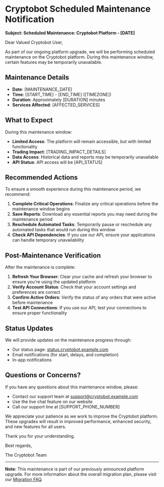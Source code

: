 # Cryptobot Scheduled Maintenance Notification

**Subject: Scheduled Maintenance: Cryptobot Platform - [DATE]**

Dear Valued Cryptobot User,

As part of our ongoing platform upgrade, we will be performing scheduled maintenance on the Cryptobot platform. During this maintenance window, certain features may be temporarily unavailable.

## Maintenance Details

- **Date**: [MAINTENANCE_DATE]
- **Time**: [START_TIME] - [END_TIME] ([TIMEZONE])
- **Duration**: Approximately [DURATION] minutes
- **Services Affected**: [AFFECTED_SERVICES]

## What to Expect

During this maintenance window:

- **Limited Access**: The platform will remain accessible, but with limited functionality
- **Trading Impact**: [TRADING_IMPACT_DETAILS]
- **Data Access**: Historical data and reports may be temporarily unavailable
- **API Status**: API access will be [API_STATUS]

## Recommended Actions

To ensure a smooth experience during this maintenance period, we recommend:

1. **Complete Critical Operations**: Finalize any critical operations before the maintenance window begins
2. **Save Reports**: Download any essential reports you may need during the maintenance period
3. **Reschedule Automated Tasks**: Temporarily pause or reschedule any automated tasks that would run during this window
4. **Check API Dependencies**: If you use our API, ensure your applications can handle temporary unavailability

## Post-Maintenance Verification

After the maintenance is complete:

1. **Refresh Your Browser**: Clear your cache and refresh your browser to ensure you're using the updated platform
2. **Verify Account Status**: Check that your account settings and preferences are correct
3. **Confirm Active Orders**: Verify the status of any orders that were active before maintenance
4. **Test API Connections**: If you use our API, test your connections to ensure proper functionality

## Status Updates

We will provide updates on the maintenance progress through:

- Our status page: [status.cryptobot.example.com](https://status.cryptobot.example.com)
- Email notifications (for start, delays, and completion)
- In-app notifications

## Questions or Concerns?

If you have any questions about this maintenance window, please:

- Contact our support team at support@cryptobot.example.com
- Use the live chat feature on our website
- Call our support line at [SUPPORT_PHONE_NUMBER]

We appreciate your patience as we work to improve the Cryptobot platform. These upgrades will result in improved performance, enhanced security, and new features for all users.

Thank you for your understanding.

Best regards,

The Cryptobot Team

---

**Note**: This maintenance is part of our previously announced platform upgrade. For more information about the overall migration plan, please visit our [Migration FAQ](https://cryptobot.example.com/migration-faq).